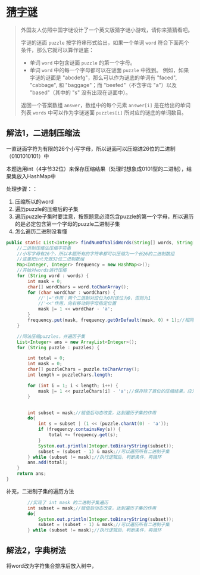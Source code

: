 # [猜字谜](https://leetcode-cn.com/problems/number-of-valid-words-for-each-puzzle/)

>外国友人仿照中国字谜设计了一个英文版猜字谜小游戏，请你来猜猜看吧。
>
>字谜的迷面 `puzzle` 按字符串形式给出，如果一个单词 `word` 符合下面两个条件，那么它就可以算作谜底：
>
>- 单词 `word` 中包含谜面 `puzzle` 的第一个字母。
>- 单词 `word` 中的每一个字母都可以在谜面 `puzzle` 中找到。
>   例如，如果字谜的谜面是 "abcdefg"，那么可以作为谜底的单词有 "faced", "cabbage", 和 "baggage"；而 "beefed"（不含字母 "a"）以及 "based"（其中的 "s" 没有出现在谜面中）。
>
>返回一个答案数组 `answer`，数组中的每个元素 `answer[i]` 是在给出的单词列表 `words` 中可以作为字谜迷面 `puzzles[i]` 所对应的谜底的单词数目。

## 解法1，二进制压缩法

一直谜面字符为有限的26个小写字母，所以谜面可以压缩进26位的二进制（0101010101）中

本题选用int（4字节32位）来保存压缩结果（处理时想象成0101型的二进制），结果集放入HashMap中

处理步骤：：

1. 压缩所以的word
2. 遍历puzzle的压缩后的子集
3. 遍历puzzle子集时要注意，按照题意必须包含puzzle的第一个字母，所以遍历的是必定包含第一个字母的puzzle二进制子集
4. 怎么遍历二进制没看懂

```java
public static List<Integer> findNumOfValidWords(String[] words, String[] puzzles) {
    //二进制压缩法压缩字符串
    //小写字母有26个，所以本题所有的字符串都可以压缩为一个长26的二进制数组
    //这里把int充做32位二进制数组
    Map<Integer, Integer> frequency = new HashMap<>();
    //开始对words进行压缩
    for (String word : words) {
        int mask = 0;
        char[] wordChars = word.toCharArray();
        for (char wordChar : wordChars) {
            //'|='作用：两个二进制对应位为0时该位为0，否则为1
            //'<<'作用，向右移动到字母指定位置
            mask |= 1 << wordChar - 'a';
        }
        frequency.put(mask, frequency.getOrDefault(mask, 0) + 1);//相同的word保存到相同的位置
    }

    //同法压缩puzzles，并遍历子集
    List<Integer> ans = new ArrayList<Integer>();
    for (String puzzle : puzzles) {

        int total = 0;
        int mask = 0;
        char[] puzzleChars = puzzle.toCharArray();
        int length = puzzleChars.length;

        for (int i = 1; i < length; i++) {
            mask |= 1 << puzzleChars[i] - 'a';//保存除了首位的压缩结果，应为首位为条件必须存在
        }


        int subset = mask;//赋值后动态改变，达到遍历子集的作用
        do{
            int s = subset | (1 << (puzzle.charAt(0) - 'a'));
            if (frequency.containsKey(s)) {
                total += frequency.get(s);
            }
            System.out.println(Integer.toBinaryString(subset));
            subset = (subset - 1) & mask;//可以遍历所有二进制子集
        } while (subset != mask);//执行逻辑后，判断条件，再循环
        ans.add(total);
    }
    return ans;
}
```

补充，二进制子集的遍历方法

```java
		//实现了 int mask 的二进制子集遍历
		int subset = mask;//赋值后动态改变，达到遍历子集的作用
        do{
            System.out.println(Integer.toBinaryString(subset));
            subset = (subset - 1) & mask;//可以遍历所有二进制子集
        } while (subset != mask);//执行逻辑后，判断条件，再循环
```

## 解法2，字典树法

将word改为字符集合排序后放入树中，